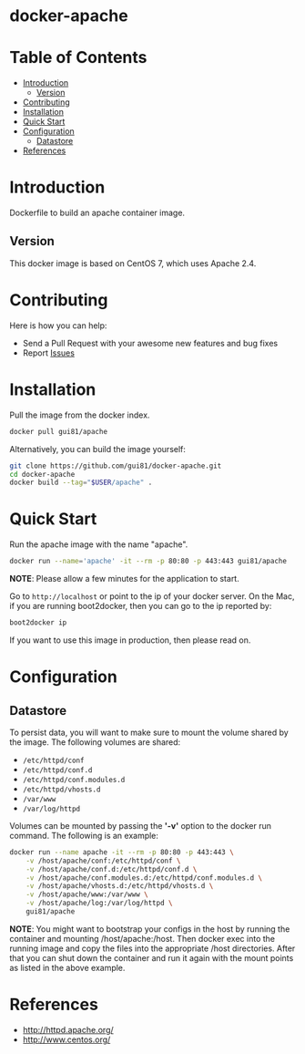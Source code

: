 docker-apache
=============

# Table of Contents

- [Introduction](#introduction)
  - [Version](#version)
- [Contributing](#contributing)
- [Installation](#installation)
- [Quick Start](#quick-start)
- [Configuration](#configuration)
  - [Datastore](#datastore)
- [References](#references)

# Introduction
Dockerfile to build an apache container image.

## Version
This docker image is based on CentOS 7, which uses Apache 2.4.

# Contributing
Here is how you can help:
- Send a Pull Request with your awesome new features and bug fixes
- Report [Issues](https://github.com/gui81/docker-apache/issues)

# Installation
Pull the image from the docker index.
```bash
docker pull gui81/apache
```

Alternatively, you can build the image yourself:
```bash
git clone https://github.com/gui81/docker-apache.git
cd docker-apache
docker build --tag="$USER/apache" .
```

# Quick Start
Run the apache image with the name "apache".

```bash
docker run --name='apache' -it --rm -p 80:80 -p 443:443 gui81/apache
```

**NOTE**: Please allow a few minutes for the application to start.

Go to `http://localhost` or point to the ip of your docker server.  On the
Mac, if you are running boot2docker, then you can go to the ip reported by:

```bash
boot2docker ip
```

If you want to use this image in production, then please read on.

# Configuration
## Datastore
To persist data, you will want to make sure to mount the volume shared by the
image.  The following volumes are shared:
* `/etc/httpd/conf`
* `/etc/httpd/conf.d`
* `/etc/httpd/conf.modules.d`
* `/etc/httpd/vhosts.d`
* `/var/www`
* `/var/log/httpd`

Volumes can be mounted by passing the **'-v'** option to the docker run command.
The following is an example:
```bash
docker run --name apache -it --rm -p 80:80 -p 443:443 \
    -v /host/apache/conf:/etc/httpd/conf \
    -v /host/apache/conf.d:/etc/httpd/conf.d \
    -v /host/apache/conf.modules.d:/etc/httpd/conf.modules.d \
    -v /host/apache/vhosts.d:/etc/httpd/vhosts.d \
    -v /host/apache/www:/var/www \
    -v /host/apache/log:/var/log/httpd \
    gui81/apache
```

**NOTE**: You might want to bootstrap your configs in the host by running the
container and mounting /host/apache:/host.  Then docker exec into the running
image and copy the files into the appropriate /host directories.  After that
you can shut down the container and run it again with the mount points as listed
in the above example.

# References
* http://httpd.apache.org/
* http://www.centos.org/
